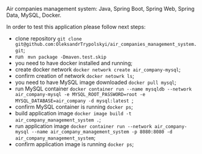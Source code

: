Air companies management system: Java, Spring Boot, Spring Web, Spring Data, MySQL, Docker.

In order to test this application please follow next steps:
- clone repository
``git clone git@github.com:OleksandrTrypolskyi/air_companies_management_system.git``;
- run `` mvn package -Dmaven.test.skip``
- you need to have docker installed and running;
- create docker network ``docker network create air_company-mysql``;
- confirm creation of network ``docker netowrk ls``;
- you need to have MySQL image downloaded ``docker pull mysql``;
- run MySQL container ``docker container run --name mysqldb --network air_company-mysql -e MYSQL_ROOT_PASSWORD=root -e MYSQL_DATABASE=air_company -d mysql:latest
  ``;
- confirm MySQL container is running ``docker ps``;
- build application image ``docker image build -t air_company_management_system .``;
- run application image ``docker container run --network air_company-mysql --name air_company_management_system -p 8080:8080 -d air_company_management_system``;
- confirm application image is running ``docker ps``;